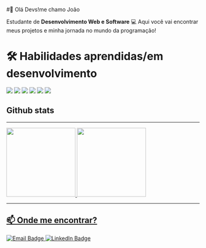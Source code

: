 #👋 Olá Devs!me chamo João
<a href="https://tenor.com/l5TWWqsF4dN.gif"></a>

Estudante de  **Desenvolvimento Web e Software** 💻 Aqui você vai encontrar meus projetos e minha jornada no mundo da programação!
# 🛠️ Habilidades aprendidas/em desenvolvimento
<img src="https://cdn.jsdelivr.net/gh/devicons/devicon@latest/icons/python/python-original.svg" />
 
<img src="https://cdn.jsdelivr.net/gh/devicons/devicon@latest/icons/html5/html5-original.svg" />
          
 <img src="https://cdn.jsdelivr.net/gh/devicons/devicon@latest/icons/css3/css3-original.svg" />
          
<img src="https://cdn.jsdelivr.net/gh/devicons/devicon@latest/icons/javascript/javascript-original.svg" />
          
<img src="https://cdn.jsdelivr.net/gh/devicons/devicon@latest/icons/git/git-original.svg" />
          
<img src="https://cdn.jsdelivr.net/gh/devicons/devicon@latest/icons/github/github-original.svg" />
                             

## Github stats

---
<div>
<a href="https://github.com/JoaoNeves-cloud">
<img loading="lazy" height="180em" src="https://github-readme-stats.vercel.app/api/top-langs/?username=JoaoNeves-cloud&layout=compact&langs_count=7&theme=dracula"/>
<img loading="lazy" height="180em" src="https://github-readme-stats.vercel.app/api?username=JoaoNeves-cloud&show_icons=true&theme=dracula&include_all_commits=true&count_private=true"/>
</div>

--- 

## 📫 Onde me encontrar?
<div id="badges">
  <a href="mailto:theloannes@gmail.com">
    <img src="https://img.shields.io/badge/Email-D14836?style=for-the-badge&logo=gmail&logoColor=white" alt="Email Badge"/>
  </a>
  <a href="https://www.linkedin.com/in/joãogabrielneves">
    <img src="https://img.shields.io/badge/LinkedIn-0077B5?style=for-the-badge&logo=linkedin&logoColor=white" alt="LinkedIn Badge"/>
  </a>
</div>

